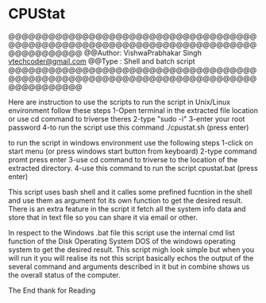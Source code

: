 # CPUStat
@@@@@@@@@@@@@@@@@@@@@@@@@@@@@@@@@@@@@@@@@@@@@@@@@@@@@@@@@@@@@@@@@@@@@@@@@@@@@@@@@@@@@
@@Author: VishwaPrabhakar Singh vtechcoder@gmail.com
@@Type : Shell and batch script
@@@@@@@@@@@@@@@@@@@@@@@@@@@@@@@@@@@@@@@@@@@@@@@@@@@@@@@@@@@@@@@@@@@@@@@@@@@@@@@@@@@@@

Here are instruction to use the scripts
 to run the script in Unix/Linux environment
 follow these steps
	1-Open terminal in the extracted file location or use cd command to triverse theres
	2-type "sudo -i"
	3-enter your root password
	4-to run the script use this command
		./cpustat.sh   (press enter)


 to run the script in windows environment use the following steps
	1-click on start menu (or press windows start button from keyboard)
	2-type command promt press enter
	3-use cd command to triverse to the location of the extracted directory.
	4-use this command to run the script
		cpustat.bat  (press enter)

This script uses bash shell and it calles some prefined fucntion in the shell and use them as argument fot its own function to get the desired result.
There is an extra feature in the script it fetch all the system info data and store that in text file so you can share it via email or other.

In respect to the Windows .bat file
this script use the internal cmd list function of the Disk Operating System DOS of the windows operating system to get the desired result.
This script migh look simple but when you will run it you will realise its not this script basically echos the output of the several command and arguments described in it but in combine shows us the overall status of the computer.

The End thank for Reading
